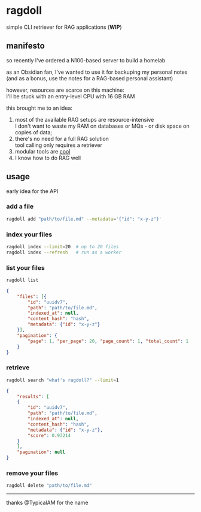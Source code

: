 # ragdoll

simple CLI retriever for RAG applications (**WIP**)


## manifesto

so recently I've ordered a N100-based server to build a homelab 

as an Obsidian fan, I've wanted to use it for backuping my personal notes   
(and as a bonus, use the notes for a RAG-based personal assistant)

however, resources are scarce on this machine:   
I'll be stuck with an entry-level CPU with 16 GB RAM

this brought me to an idea:

1. most of the available RAG setups are resource-intensive  
   I don't want to waste my RAM on databases or MQs - or disk space on copies of data;
2. there's no need for a full RAG solution   
   tool calling only requires a retriever
3. modular tools are [cool](https://en.wikipedia.org/wiki/Unix_philosophy)  
4. I know how to do RAG well


## usage

early idea for the API

### add a file

```bash
ragdoll add "path/to/file.md" --metadata='{"id": "x-y-z"}'
```

### index your files

```bash
ragdoll index --limit=20  # up to 20 files
ragdoll index --refresh   # run as a worker
```

### list your files

```bash
ragdoll list
```

```json
{
	"files": [{
		"id": "uuidv7",
		"path": "path/to/file.md",
		"indexed_at": null,
		"content_hash": "hash",
		"metadata": {"id": "x-y-z"}
	}],
	"pagination": {
		"page": 1, "per_page": 20, "page_count": 1, "total_count": 1
	}	
}
```

### retrieve

```bash
ragdoll search "what's ragdoll?" --limit=1
```

```json
{
	"results": [
	{
		"id": "uuidv7",
		"path": "path/to/file.md",
		"indexed_at": null,
		"content_hash": "hash",
		"metadata": {"id": "x-y-z"},
		"score": 0.93214
	}
	],
	"pagination": null
}
```

### remove your files

```bash
ragdoll delete "path/to/file.md"
```

---

thanks @TypicalAM for the name
